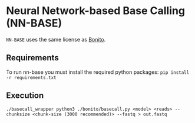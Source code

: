 # Neural Network-based Base Calling (NN-BASE)

`NN-BASE` uses the same license as [Bonito](https://github.com/nanoporetech/bonito).

## Requirements

To run nn-base you must install the required python packages: `pip install -r requirements.txt`

## Execution

```
./basecall_wrapper python3 ./bonito/basecall.py <model> <reads> --chunksize <chunk-size (3000 recommended)> --fastq > out.fastq
```